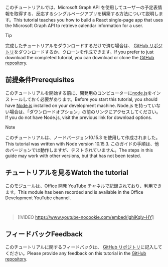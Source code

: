 <!-- markdownlint-disable MD002 MD041 -->

<span data-ttu-id="03444-101">このチュートリアルでは、Microsoft Graph API を使用してユーザーの予定表情報を取得する、反応するシングルページアプリを構築する方法について説明します。</span><span class="sxs-lookup"><span data-stu-id="03444-101">This tutorial teaches you how to build a React single-page app that uses the Microsoft Graph API to retrieve calendar information for a user.</span></span>

> [!TIP]
> <span data-ttu-id="03444-102">完成したチュートリアルをダウンロードするだけで済む場合は、 [GitHub リポジトリ](https://github.com/microsoftgraph/msgraph-training-reactspa)をダウンロードするか、クローンを作成できます。</span><span class="sxs-lookup"><span data-stu-id="03444-102">If you prefer to just download the completed tutorial, you can download or clone the [GitHub repository](https://github.com/microsoftgraph/msgraph-training-reactspa).</span></span>

## <a name="prerequisites"></a><span data-ttu-id="03444-103">前提条件</span><span class="sxs-lookup"><span data-stu-id="03444-103">Prerequisites</span></span>

<span data-ttu-id="03444-104">このチュートリアルを開始する前に、開発用のコンピューターに[node.js](https://nodejs.org)をインストールしておく必要があります。</span><span class="sxs-lookup"><span data-stu-id="03444-104">Before you start this tutorial, you should have [Node.js](https://nodejs.org) installed on your development machine.</span></span> <span data-ttu-id="03444-105">Node.js を持っていない場合は、「ダウンロードオプション」の前のリンクにアクセスしてください。</span><span class="sxs-lookup"><span data-stu-id="03444-105">If you do not have Node.js, visit the previous link for download options.</span></span>

> [!NOTE]
> <span data-ttu-id="03444-106">このチュートリアルは、ノードバージョン10.15.3 を使用して作成されました。</span><span class="sxs-lookup"><span data-stu-id="03444-106">This tutorial was written with Node version 10.15.3.</span></span> <span data-ttu-id="03444-107">このガイドの手順は、他のバージョンでは動作しますが、テストされていません。</span><span class="sxs-lookup"><span data-stu-id="03444-107">The steps in this guide may work with other versions, but that has not been tested.</span></span>

## <a name="watch-the-tutorial"></a><span data-ttu-id="03444-108">チュートリアルを見る</span><span class="sxs-lookup"><span data-stu-id="03444-108">Watch the tutorial</span></span>

<span data-ttu-id="03444-109">このモジュールは、Office 開発 YouTube チャネルで記録されており、利用できます。</span><span class="sxs-lookup"><span data-stu-id="03444-109">This module has been recorded and is available in the Office Development YouTube channel.</span></span>

<!-- markdownlint-disable MD033 MD034 -->
<br/>

> [!VIDEO https://www.youtube-nocookie.com/embed/IghiKqly-HY]
<!-- markdownlint-enable MD033 MD034 -->

## <a name="feedback"></a><span data-ttu-id="03444-110">フィードバック</span><span class="sxs-lookup"><span data-stu-id="03444-110">Feedback</span></span>

<span data-ttu-id="03444-111">このチュートリアルに関するフィードバックは、 [GitHub リポジトリ](https://github.com/microsoftgraph/msgraph-training-reactspa)に記入してください。</span><span class="sxs-lookup"><span data-stu-id="03444-111">Please provide any feedback on this tutorial in the [GitHub repository](https://github.com/microsoftgraph/msgraph-training-reactspa).</span></span>
